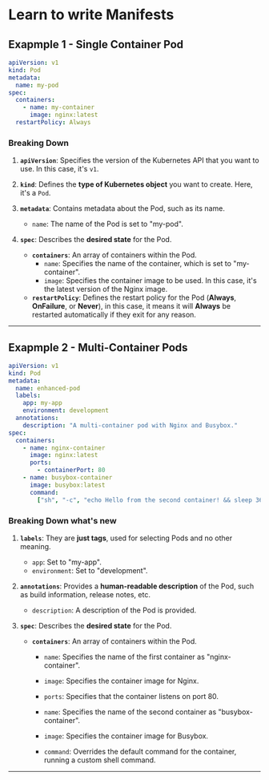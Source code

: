 # Learn to write Manifests

## Exapmple 1 - Single Container Pod

```yaml
apiVersion: v1
kind: Pod
metadata:
  name: my-pod
spec:
  containers:
    - name: my-container
      image: nginx:latest
  restartPolicy: Always
```

### Breaking Down

1. **`apiVersion`**: Specifies the version of the Kubernetes API that you want to use. In this case, it's `v1`.

2. **`kind`**: Defines the **type of Kubernetes object** you want to create. Here, it's a `Pod`.

3. **`metadata`**: Contains metadata about the Pod, such as its name.

   - `name`: The name of the Pod is set to "my-pod".

4. **`spec`**: Describes the **desired state** for the Pod.
   - **`containers`**: An array of containers within the Pod.
     - `name`: Specifies the name of the container, which is set to "my-container".
     - `image`: Specifies the container image to be used. In this case, it's the latest version of the Nginx image.
   - **`restartPolicy`**: Defines the restart policy for the Pod (**Always**, **OnFailure**, or **Never**), in this case, it means it will **Always** be restarted automatically if they exit for any reason.

---

## Exapmple 2 - Multi-Container Pods

```yaml
apiVersion: v1
kind: Pod
metadata:
  name: enhanced-pod
  labels:
    app: my-app
    environment: development
  annotations:
    description: "A multi-container pod with Nginx and Busybox."
spec:
  containers:
    - name: nginx-container
      image: nginx:latest
      ports:
        - containerPort: 80
    - name: busybox-container
      image: busybox:latest
      command:
        ["sh", "-c", "echo Hello from the second container! && sleep 3600"]
```

### Breaking Down what's new

1. **`labels`**: They are **just tags**, used for selecting Pods and no other meaning.

   - `app`: Set to "my-app".
   - `environment`: Set to "development".

2. **`annotations`**: Provides a **human-readable description** of the Pod, such as build information, release notes, etc.

   - `description`: A description of the Pod is provided.

3. **`spec`**: Describes the **desired state** for the Pod.

   - **`containers`**: An array of containers within the Pod.

     - `name`: Specifies the name of the first container as "nginx-container".
     - `image`: Specifies the container image for Nginx.
     - `ports`: Specifies that the container listens on port 80.

     - `name`: Specifies the name of the second container as "busybox-container".
     - `image`: Specifies the container image for Busybox.
     - `command`: Overrides the default command for the container, running a custom shell command.

---
